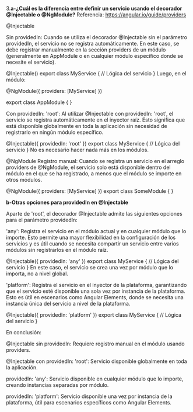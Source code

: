 3.**a-¿Cuál es la diferencia entre definir un servicio usando el decorador @Injectable o @NgModule?** Referencia: https://angular.io/guide/providers

@Injectable

Sin providedIn: Cuando se utiliza el decorador @Injectable sin el parámetro providedIn, el servicio no se registra automáticamente. En este caso, se debe registrar manualmente en la sección providers de un módulo (generalmente en AppModule o en cualquier módulo específico donde se necesite el servicio).

@Injectable()
export class MyService {
  // Lógica del servicio
}
Luego, en el módulo:

@NgModule({
  providers: [MyService]
})

export class AppModule { }


Con providedIn: 'root': Al utilizar @Injectable con providedIn: 'root', el servicio se registra automáticamente en el inyector raíz. Esto significa que está disponible globalmente en toda la aplicación sin necesidad de registrarlo en ningún módulo específico.


@Injectable({
  providedIn: 'root'
})
export class MyService {
  // Lógica del servicio
}
No es necesario hacer nada más en los módulos.

@NgModule
Registro manual: Cuando se registra un servicio en el arreglo providers de @NgModule, el servicio solo está disponible dentro del módulo en el que se ha registrado, a menos que el módulo se importe en otros módulos.

@NgModule({
  providers: [MyService]
})
export class SomeModule { }

**b-Otras opciones para providedIn en @Injectable**

Aparte de 'root', el decorador @Injectable admite las siguientes opciones para el parámetro providedIn:

'any': Registra el servicio en el módulo actual y en cualquier módulo que lo importe. Esto permite una mayor flexibilidad en la configuración de los servicios y es útil cuando se necesita compartir un servicio entre varios módulos sin registrarlos en el módulo raíz.

@Injectable({
  providedIn: 'any'
})
export class MyService {
  // Lógica del servicio
}
En este caso, el servicio se crea una vez por módulo que lo importa, no a nivel global.

'platform': Registra el servicio en el inyector de la plataforma, garantizando que el servicio esté disponible una sola vez por instancia de la plataforma. Esto es útil en escenarios como Angular Elements, donde se necesita una instancia única del servicio a nivel de la plataforma.

@Injectable({
  providedIn: 'platform'
})
export class MyService {
  // Lógica del servicio
}

En conclusión:

@Injectable sin providedIn: Requiere registro manual en el módulo usando providers.

@Injectable con providedIn: 'root': Servicio disponible globalmente en toda la aplicación.

providedIn: 'any': Servicio disponible en cualquier módulo que lo importe, creando instancias separadas por módulo.

providedIn: 'platform': Servicio disponible una vez por instancia de la plataforma, útil para escenarios específicos como Angular Elements.

